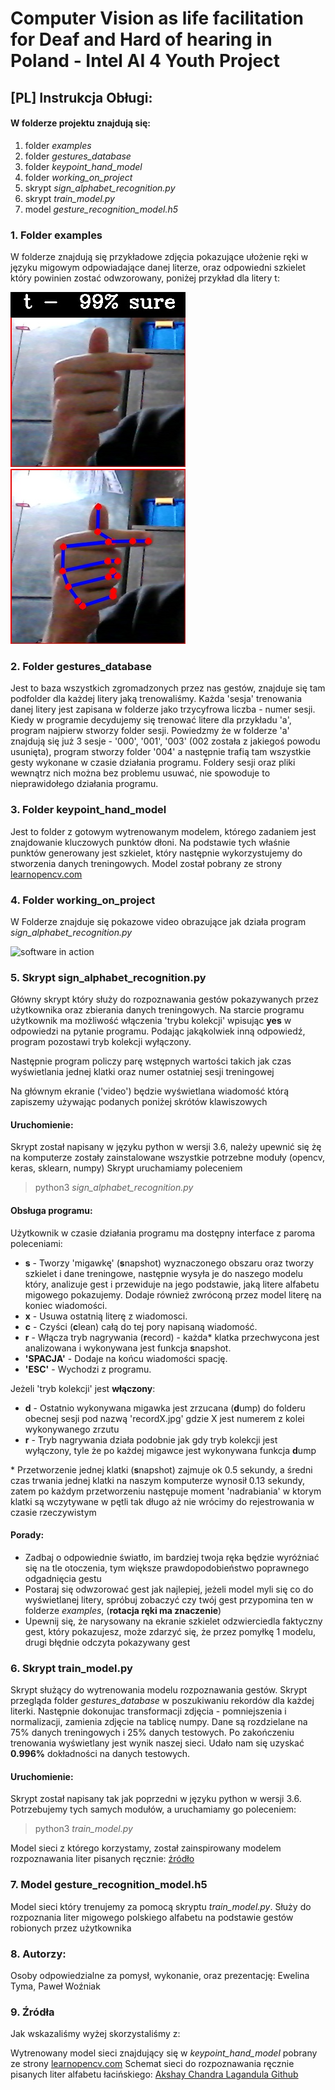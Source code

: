 # Computer Vision as life facilitation for Deaf and Hard of hearing in Poland - Intel AI 4 Youth Project
## [PL] Instrukcja Obługi:
#### W folderze projektu znajdują się: 
1. folder *examples*
2. folder *gestures\_database*
3. folder *keypoint\_hand\_model* 
4. folder *working\_on\_project* 
5. skrypt *sign\_alphabet\_recognition.py* 
6. skrypt *train\_model.py* 
7. model *gesture\_recognition\_model.h5*

### 1. Folder examples
W folderze znajdują się przykładowe zdjęcia pokazujące ułożenie ręki w języku migowym odpowiadające danej literze, oraz odpowiedni szkielet który powinien zostać odwzorowany, poniżej przykład dla litery t:

![t.jpg](examples/t.jpg) ![t\_skeleton.jpg](examples/t_skeleton.jpg)

### 2. Folder gestures\_database
Jest to baza wszystkich zgromadzonych przez nas gestów, znajduje się tam podfolder dla każdej litery jaką trenowaliśmy. Każda 'sesja' trenowania danej litery jest zapisana w folderze jako trzycyfrowa liczba - numer sesji. Kiedy w programie decydujemy się trenować litere dla przykładu 'a', program najpierw stworzy folder sesji. Powiedzmy że w folderze 'a' znajdują się już 3 sesje - '000', '001', '003' (002 została z jakiegoś powodu usunięta), program stworzy folder '004' a następnie trafią tam wszystkie gesty wykonane w czasie działania programu. Foldery sesji oraz pliki wewnątrz nich można bez problemu usuwać, nie spowoduje to nieprawidołego działania programu.

### 3. Folder keypoint\_hand\_model
Jest to folder z gotowym wytrenowanym modelem, którego zadaniem jest znajdowanie kluczowych punktów dłoni. Na podstawie tych właśnie punktów generowany jest szkielet, który następnie wykorzystujemy do stworzenia danych treningowych. Model został pobrany ze strony [learnopencv.com](https://www.learnopencv.com/hand-keypoint-detection-using-deep-learning-and-opencv/)

### 4. Folder working\_on\_project 
W Folderze znajduje się pokazowe video obrazujące jak działa program *sign\_alphabet\_recognition.py* 

![software in action](working_on_project/presentation.gif)

### 5. Skrypt sign\_alphabet\_recognition.py
Główny skrypt który służy do rozpoznawania gestów pokazywanych przez użytkownika oraz zbierania danych treningowych. Na starcie programu użytkownik ma możliwość włączenia 'trybu kolekcji' wpisując **yes** w odpowiedzi na pytanie programu. Podając jakąkolwiek inną odpowiedź, program pozostawi tryb kolekcji wyłączony.

Następnie program policzy parę wstępnych wartości takich jak czas wyświetlania jednej klatki oraz numer ostatniej sesji treningowej

Na głównym ekranie ('video') będzie wyświetlana wiadomość którą zapiszemy używając podanych poniżej skrótów klawiszowych

#### Uruchomienie:
Skrypt został napisany w języku python w wersji 3.6, należy upewnić się żę na komputerze zostały zainstalowane wszystkie potrzebne moduły (opencv, keras, sklearn, numpy) 
Skrypt uruchamiamy poleceniem
> python3 *sign\_alphabet\_recognition.py*

#### Obsługa programu:
Użytkownik w czasie działania programu ma dostępny interface z paroma poleceniami:

* **s** - Tworzy 'migawkę' (**s**napshot) wyznaczonego obszaru oraz tworzy szkielet i dane treningowe, następnie wysyła je do naszego modelu który, analizuje gest i przewiduje na jego podstawie, jaką litere alfabetu migowego pokazujemy. Dodaje również zwróconą przez model literę na koniec wiadomości.
* **x** - Usuwa ostatnią literę z wiadomosci.
* **c** - Czyści (**c**lean) całą do tej pory napisaną wiadomość.
* **r** - Włącza tryb nagrywania (**r**ecord) - każda\* klatka przechwycona jest analizowana i wykonywana jest funkcja **s**napshot.
* **'SPACJA'** - Dodaje na końcu wiadomości spację.
* **'ESC'** - Wychodzi z programu.

Jeżeli 'tryb kolekcji' jest **włączony**:
* **d** - Ostatnio wykonywana migawka jest zrzucana (**d**ump) do folderu obecnej sesji pod nazwą 'recordX.jpg' gdzie X jest numerem z kolei wykonywanego zrzutu
* **r** - Tryb nagrywania działa podobnie jak gdy tryb kolekcji jest wyłączony, tyle że po każdej migawce jest wykonywana funkcja **d**ump 

\* Przetworzenie jednej klatki (**s**napshot) zajmuje ok 0.5 sekundy, a średni czas trwania jednej klatki na naszym komputerze wynosił 0.13 sekundy, zatem po każdym przetworzeniu następuje moment 'nadrabiania' w ktorym klatki są wczytywane w pętli tak długo aż nie wrócimy do rejestrowania w czasie rzeczywistym

#### Porady:
* Zadbaj o odpowiednie światło, im bardziej twoja ręka będzie wyróżniać się na tle otoczenia, tym większe prawdopodobieństwo poprawnego odgadnięcia gestu 
* Postaraj się odwzorować gest jak najlepiej, jeżeli model myli się co do wyświetlanej litery, spróbuj zobaczyć czy twój gest przypomina ten w folderze *examples*, (**rotacja ręki ma znaczenie**)
* Upewnij się, że narysowany na ekranie szkielet odzwierciedla faktyczny gest, który pokazujesz, może zdarzyć się, że przez pomyłkę 1 modelu, drugi błędnie odczyta pokazywany gest

### 6. Skrypt train\_model.py 
Skrypt służący do wytrenowania modelu rozpoznawania gestów. Skrypt przegląda folder *gestures\_database* w poszukiwaniu rekordów dla każdej literki. Następnie dokonujac transformacji zdjęcia - pomniejszenia i normalizacji, zamienia zdjęcie na tablicę numpy. Dane są rozdzielane na 75% danych treningowych i 25% danych testowych. Po zakończeniu trenowania wyświetlany jest wynik naszej sieci. Udało nam się uzyskać **0.996%** dokładności na danych testowych. 

#### Uruchomienie:
Skrypt został napisany tak jak poprzedni w języku python w wersji 3.6. Potrzebujemy tych samych modułów, a uruchamiamy go poleceniem:
> python3 *train\_model.py*

Model sieci z którego korzystamy, został zainspirowany modelem rozpoznawania liter pisanych ręcznie: [źródło](https://github.com/acl21/Alphabet_Recognition_Gestures)

### 7. Model gesture\_recognition\_model.h5
Model sieci który trenujemy za pomocą skryptu *train\_model.py*. Służy do rozpoznania liter migowego polskiego alfabetu na podstawie gestów robionych przez użytkownika

### 8. Autorzy:
Osoby odpowiedzialne za pomysł, wykonanie, oraz prezentację: Ewelina Tyma, Paweł Woźniak

### 9. Źródła
Jak wskazaliśmy wyżej skorzystaliśmy z:

Wytrenowany model sieci znajdujący się w *keypoint\_hand\_model* pobrany ze strony [learnopencv.com](https://www.learnopencv.com/hand-keypoint-detection-using-deep-learning-and-opencv/)
Schemat sieci do rozpoznawania ręcznie pisanych liter alfabetu łacińskiego: [Akshay Chandra Lagandula Github](https://github.com/acl21/Alphabet_Recognition_Gestures)

